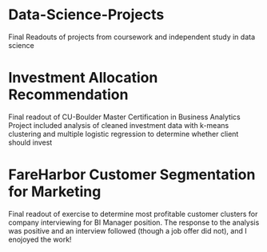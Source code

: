 # Data-Science-Projects
Final Readouts of projects from coursework and independent study in data science

# Investment Allocation Recommendation
Final readout of CU-Boulder Master Certification in Business Analytics
Project included analysis of cleaned investment data with k-means clustering and multiple logistic regression to determine whether client should invest 

# FareHarbor Customer Segmentation for Marketing
Final readout of exercise to determine most profitable customer clusters for company interviewing for BI Manager position.
The response to the analysis was positive and an interview followed (though a job offer did not), and I enojoyed the work!
